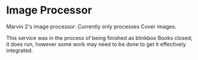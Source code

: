 # Image Processor

Marvin 2's image processor. Currently only processes Cover images.

This service was in the process of being finished as blinkbox Books closed; it does run, however some work may need to be done to get it effectively integrated.
